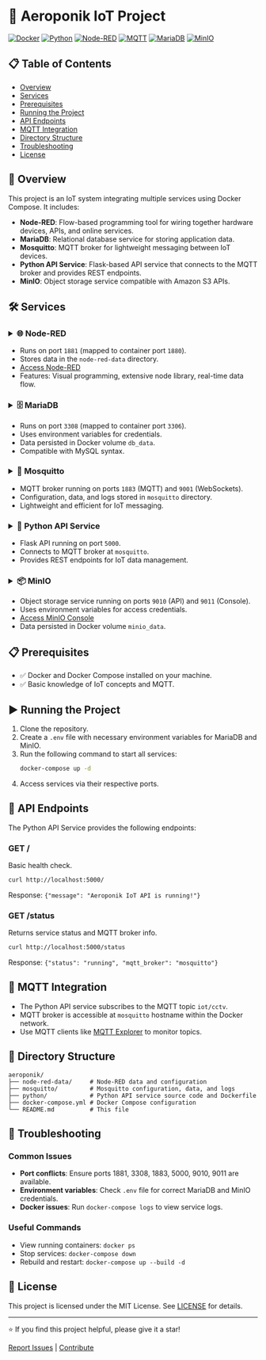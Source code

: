 # 🚀 Aeroponik IoT Project

[![Docker](https://img.shields.io/badge/Docker-2496ED?style=for-the-badge&logo=docker&logoColor=white)](https://www.docker.com/)
[![Python](https://img.shields.io/badge/Python-3776AB?style=for-the-badge&logo=python&logoColor=white)](https://www.python.org/)
[![Node-RED](https://img.shields.io/badge/Node--RED-8F0000?style=for-the-badge&logo=nodered&logoColor=white)](https://nodered.org/)
[![MQTT](https://img.shields.io/badge/MQTT-3C5280?style=for-the-badge&logo=mqtt&logoColor=white)](https://mqtt.org/)
[![MariaDB](https://img.shields.io/badge/MariaDB-003545?style=for-the-badge&logo=mariadb&logoColor=white)](https://mariadb.org/)
[![MinIO](https://img.shields.io/badge/MinIO-C72E49?style=for-the-badge&logo=minio&logoColor=white)](https://min.io/)

## 📋 Table of Contents
- [Overview](#overview)
- [Services](#services)
- [Prerequisites](#prerequisites)
- [Running the Project](#running-the-project)
- [API Endpoints](#api-endpoints)
- [MQTT Integration](#mqtt-integration)
- [Directory Structure](#directory-structure)
- [Troubleshooting](#troubleshooting)
- [License](#license)

## 📖 Overview
This project is an IoT system integrating multiple services using Docker Compose. It includes:

- **Node-RED**: Flow-based programming tool for wiring together hardware devices, APIs, and online services.
- **MariaDB**: Relational database service for storing application data.
- **Mosquitto**: MQTT broker for lightweight messaging between IoT devices.
- **Python API Service**: Flask-based API service that connects to the MQTT broker and provides REST endpoints.
- **MinIO**: Object storage service compatible with Amazon S3 APIs.

## 🛠️ Services

### <details><summary>🌐 Node-RED</summary>

- Runs on port `1881` (mapped to container port `1880`).
- Stores data in the `node-red-data` directory.
- [Access Node-RED](http://localhost:1881)
- Features: Visual programming, extensive node library, real-time data flow.

</details>

### <details><summary>🗄️ MariaDB</summary>

- Runs on port `3308` (mapped to container port `3306`).
- Uses environment variables for credentials.
- Data persisted in Docker volume `db_data`.
- Compatible with MySQL syntax.

</details>

### <details><summary>📡 Mosquitto</summary>

- MQTT broker running on ports `1883` (MQTT) and `9001` (WebSockets).
- Configuration, data, and logs stored in `mosquitto` directory.
- Lightweight and efficient for IoT messaging.

</details>

### <details><summary>🐍 Python API Service</summary>

- Flask API running on port `5000`.
- Connects to MQTT broker at `mosquitto`.
- Provides REST endpoints for IoT data management.

</details>

### <details><summary>📦 MinIO</summary>

- Object storage service running on ports `9010` (API) and `9011` (Console).
- Uses environment variables for access credentials.
- [Access MinIO Console](http://localhost:9011)
- Data persisted in Docker volume `minio_data`.

</details>

## 📋 Prerequisites
- ✅ Docker and Docker Compose installed on your machine.
- ✅ Basic knowledge of IoT concepts and MQTT.

## ▶️ Running the Project
1. Clone the repository.
2. Create a `.env` file with necessary environment variables for MariaDB and MinIO.
3. Run the following command to start all services:
   ```bash
   docker-compose up -d
   ```
4. Access services via their respective ports.

## 🔗 API Endpoints

The Python API Service provides the following endpoints:

### GET /
Basic health check.
```bash
curl http://localhost:5000/
```
Response: `{"message": "Aeroponik IoT API is running!"}`

### GET /status
Returns service status and MQTT broker info.
```bash
curl http://localhost:5000/status
```
Response: `{"status": "running", "mqtt_broker": "mosquitto"}`

## 📡 MQTT Integration
- The Python API service subscribes to the MQTT topic `iot/cctv`.
- MQTT broker is accessible at `mosquitto` hostname within the Docker network.
- Use MQTT clients like [MQTT Explorer](https://mqtt-explorer.com/) to monitor topics.

## 📁 Directory Structure
```
aeroponik/
├── node-red-data/     # Node-RED data and configuration
├── mosquitto/         # Mosquitto configuration, data, and logs
├── python/            # Python API service source code and Dockerfile
├── docker-compose.yml # Docker Compose configuration
└── README.md          # This file
```

## 🔧 Troubleshooting

### Common Issues
- **Port conflicts**: Ensure ports 1881, 3308, 1883, 5000, 9010, 9011 are available.
- **Environment variables**: Check `.env` file for correct MariaDB and MinIO credentials.
- **Docker issues**: Run `docker-compose logs` to view service logs.

### Useful Commands
- View running containers: `docker ps`
- Stop services: `docker-compose down`
- Rebuild and restart: `docker-compose up --build -d`

## 📄 License
This project is licensed under the MIT License. See [LICENSE](LICENSE) for details.

---

⭐ If you find this project helpful, please give it a star!

[Report Issues](https://github.com/your-repo/issues) | [Contribute](https://github.com/your-repo/contributing)
